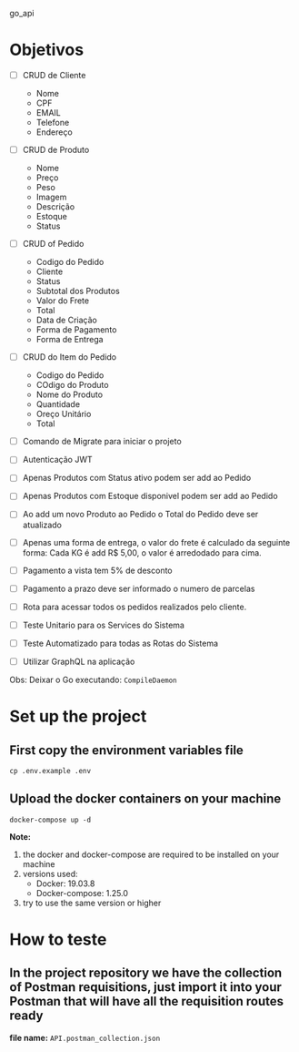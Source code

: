 go_api

# Objetivos
 - [ ] CRUD de Cliente
    - Nome
    - CPF
    - EMAIL
    - Telefone
    - Endereço
 - [ ] CRUD de Produto
    - Nome
    - Preço
    - Peso
    - Imagem
    - Descrição
    - Estoque
    - Status
 - [ ] CRUD of Pedido
    - Codigo do Pedido
    - Cliente
    - Status
    - Subtotal dos Produtos
    - Valor do Frete
    - Total
    - Data de Criação
    - Forma de Pagamento
    - Forma de Entrega
 - [ ] CRUD do Item do Pedido
    - Codigo do Pedido
    - COdigo do Produto
    - Nome do Produto
    - Quantidade
    - Oreço Unitário
    - Total
 - [ ] Comando de Migrate para iniciar o projeto
 - [ ] Autenticação JWT
 - [ ] Apenas Produtos com Status ativo podem ser add ao Pedido
 - [ ] Apenas Produtos com Estoque disponivel podem ser add ao Pedido
 - [ ] Ao add um novo Produto ao Pedido o Total do Pedido deve ser atualizado
 - [ ] Apenas uma forma de entrega, o valor do frete é calculado da seguinte forma: Cada KG é add R$ 5,00, o valor é arredodado para cima.
 - [ ] Pagamento a vista tem 5% de desconto
 - [ ] Pagamento a prazo deve ser informado o numero de parcelas
 - [ ] Rota para acessar todos os pedidos realizados pelo cliente.
 - [ ] Teste Unitario para os Services do Sistema
 - [ ] Teste Automatizado para todas as Rotas do Sistema
 - [ ] Utilizar GraphQL na aplicação


 Obs: Deixar o Go executando: ``` CompileDaemon ```

 # Set up the project

 ## First copy the environment variables file

 ``` 
 cp .env.example .env 
 ```

 ## Upload the docker containers on your machine

 ```
 docker-compose up -d
 ```

 <b>Note:</b> 
 1) the docker and docker-compose are required to be installed on your machine
 2) versions used:
      * Docker: 19.03.8
      * Docker-compose: 1.25.0
 3) try to use the same version or higher

 # How to teste

## In the project repository we have the collection of Postman requisitions, just import it into your Postman that will have all the requisition routes ready

<b>file name:</b> `API.postman_collection.json`

